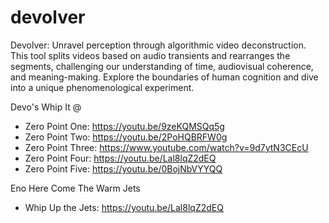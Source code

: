 # devolver
Devolver: Unravel perception through algorithmic video deconstruction. This tool splits videos based on audio transients and rearranges the segments, challenging our understanding of time, audiovisual coherence, and meaning-making. Explore the boundaries of human cognition and dive into a unique phenomenological experiment.

Devo's Whip It @
* Zero Point One: https://youtu.be/9zeKQMSQq5g
* Zero Point Two: https://youtu.be/2PoHQBRFW0g
* Zero Point Three: https://www.youtube.com/watch?v=9d7ytN3CEcU
* Zero Point Four: https://youtu.be/Lal8lqZ2dEQ
* Zero Point Five: https://youtu.be/0BojNbVYYQQ

Eno Here Come The Warm Jets
* Whip Up the Jets: https://youtu.be/Lal8lqZ2dEQ
